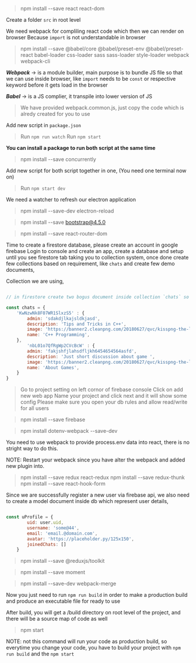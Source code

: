 > npm install --save react react-dom

Create a folder `src` in root level

We need webpack for compliling react code which then we can render on browser
Because `import` is not understandable in browser

> npm install --save @babel/core @babel/preset-env @babel/preset-react babel-loader css-loader sass sass-loader style-loader webpack webpack-cli

***Webpack*** -> is a module builder, main purpose is to bundle JS file so that we can use inside browser, like `import` needs to be `const` or respective keyword before it gets load in the browser

***Babel*** -> is a JS complier, it transpile into lower version of JS

> We have provided webpack.common.js, just copy the code which is alredy created for you to use

Add new script in `package.json`

> Run `npm run watch`
> Run `npm start`

**You can install a package to run both script at the same time**

> npm install --save concurrently

Add new script for both script together in one, (You need one terminal now on)

> Run `npm start dev`

We need a watcher to refresh our electron application

> npm install --save-dev electron-reload

> npm install --save bootstrap@4.5.0

> npm install --save react-router-dom

Time to create a firestore database, please create an account in google firebase
Login to console and create an app, create a database and setup until you see firestore tab taking you to collection system, once done create few collections based on requirement, like `chats` and create few demo documents,

Collection we are using,

```javascript

// in firestore create two bogus document inside collection `chats` so that you can fetch something in the first place to see if connection is correct or not

const chats = {
    'KwNzwNk8F07WR1SlxzS5' : {
        admin: 'sdakdjlkajsldkjasd',
        description: 'Tips and Tricks in C++',
        image: 'https://banner2.cleanpng.com/20180627/qvc/kisspng-the-legend-of-zelda-majora-s-mask-discord-compute-discord-icon-5b3371b7b55eb4.6840271215300981037429.jpg',
        name: 'C++ Programming',
    },
        'nbL01o7QfRgWp2CVcBcW' : {
        admin: 'fakjshfjlahsdfljkh6454654564asfd',
        description: 'Just short discussion about game ',
        image: 'https://banner2.cleanpng.com/20180627/qvc/kisspng-the-legend-of-zelda-majora-s-mask-discord-compute-discord-icon-5b3371b7b55eb4.6840271215300981037429.jpg',
        name: 'About Games',
    }
}

```

> Go to project setting on left cornor of firebase console
> Click on add new web app
> Name your project and click next and it will show some config
> Please make sure you open your db rules and allow read/write for all users

> npm install --save firebase

> npm install dotenv-webpack --save-dev

You need to use webpack to provide process.env data into react, there is no stright way to do this.

NOTE: Restart your webpack since you have alter the webpack and added new plugin into.

> npm install --save redux react-redux
> npm install --save redux-thunk
> npm install --save react-hook-form

Since we are successfully register a new user via firebase api, we also need to create a model document inside db which represent user details,

```javascript

const uProfile = {
        uid: user.uid, 
        username: 'some@44', 
        email: 'email.@domain.com', 
        avatar: 'https://placeholder.py/125x150',
        joinedChats: []
    }

```

> npm install --save @reduxjs/toolkit

> npm install --save moment

> npm install --save-dev webpack-merge

Now you just need to run `npm run build` in order to make a production build and produce an executable file for ready to use

After build, you will get a /build directory on root level of the project, and there will be a source map of code as well

> npm start

NOTE: not this command will run your code as production build, so everytime you change your code, you have to build your project with `npm run build` and the `npm start`